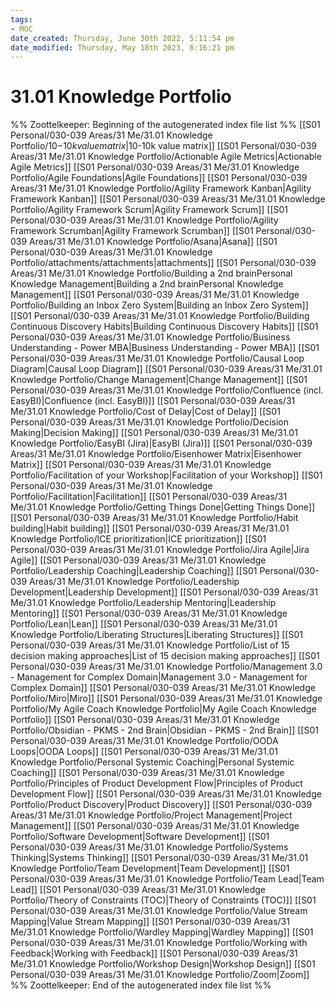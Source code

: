 ```yaml
---
tags: 
- MOC
date_created: Thursday, June 30th 2022, 5:11:54 pm
date_modified: Thursday, May 18th 2023, 6:16:21 pm
---
```

# 31.01 Knowledge Portfolio



%% Zoottelkeeper: Beginning of the autogenerated index file list  %%
 [[S01 Personal/030-039 Areas/31 Me/31.01 Knowledge Portfolio/10$-10k value matrix|10$-10k value matrix]]
 [[S01 Personal/030-039 Areas/31 Me/31.01 Knowledge Portfolio/Actionable Agile Metrics|Actionable Agile Metrics]]
 [[S01 Personal/030-039 Areas/31 Me/31.01 Knowledge Portfolio/Agile Foundations|Agile Foundations]]
 [[S01 Personal/030-039 Areas/31 Me/31.01 Knowledge Portfolio/Agility Framework Kanban|Agility Framework Kanban]]
 [[S01 Personal/030-039 Areas/31 Me/31.01 Knowledge Portfolio/Agility Framework Scrum|Agility Framework Scrum]]
 [[S01 Personal/030-039 Areas/31 Me/31.01 Knowledge Portfolio/Agility Framework Scrumban|Agility Framework Scrumban]]
 [[S01 Personal/030-039 Areas/31 Me/31.01 Knowledge Portfolio/Asana|Asana]]
 [[S01 Personal/030-039 Areas/31 Me/31.01 Knowledge Portfolio/attachments/attachments|attachments]]
 [[S01 Personal/030-039 Areas/31 Me/31.01 Knowledge Portfolio/Building a 2nd brainPersonal Knowledge Management|Building a 2nd brainPersonal Knowledge Management]]
 [[S01 Personal/030-039 Areas/31 Me/31.01 Knowledge Portfolio/Building an Inbox Zero System|Building an Inbox Zero System]]
 [[S01 Personal/030-039 Areas/31 Me/31.01 Knowledge Portfolio/Building Continuous Discovery Habits|Building Continuous Discovery Habits]]
 [[S01 Personal/030-039 Areas/31 Me/31.01 Knowledge Portfolio/Business Understanding - Power MBA|Business Understanding - Power MBA]]
 [[S01 Personal/030-039 Areas/31 Me/31.01 Knowledge Portfolio/Causal Loop Diagram|Causal Loop Diagram]]
 [[S01 Personal/030-039 Areas/31 Me/31.01 Knowledge Portfolio/Change Management|Change Management]]
 [[S01 Personal/030-039 Areas/31 Me/31.01 Knowledge Portfolio/Confluence (incl. EasyBI)|Confluence (incl. EasyBI)]]
 [[S01 Personal/030-039 Areas/31 Me/31.01 Knowledge Portfolio/Cost of Delay|Cost of Delay]]
 [[S01 Personal/030-039 Areas/31 Me/31.01 Knowledge Portfolio/Decision Making|Decision Making]]
 [[S01 Personal/030-039 Areas/31 Me/31.01 Knowledge Portfolio/EasyBI (Jira)|EasyBI (Jira)]]
 [[S01 Personal/030-039 Areas/31 Me/31.01 Knowledge Portfolio/Eisenhower Matrix|Eisenhower Matrix]]
 [[S01 Personal/030-039 Areas/31 Me/31.01 Knowledge Portfolio/Facilitation of your Workshop|Facilitation of your Workshop]]
 [[S01 Personal/030-039 Areas/31 Me/31.01 Knowledge Portfolio/Facilitation|Facilitation]]
 [[S01 Personal/030-039 Areas/31 Me/31.01 Knowledge Portfolio/Getting Things Done|Getting Things Done]]
 [[S01 Personal/030-039 Areas/31 Me/31.01 Knowledge Portfolio/Habit building|Habit building]]
 [[S01 Personal/030-039 Areas/31 Me/31.01 Knowledge Portfolio/ICE prioritization|ICE prioritization]]
 [[S01 Personal/030-039 Areas/31 Me/31.01 Knowledge Portfolio/Jira Agile|Jira Agile]]
 [[S01 Personal/030-039 Areas/31 Me/31.01 Knowledge Portfolio/Leadership Coaching|Leadership Coaching]]
 [[S01 Personal/030-039 Areas/31 Me/31.01 Knowledge Portfolio/Leadership Development|Leadership Development]]
 [[S01 Personal/030-039 Areas/31 Me/31.01 Knowledge Portfolio/Leadership Mentoring|Leadership Mentoring]]
 [[S01 Personal/030-039 Areas/31 Me/31.01 Knowledge Portfolio/Lean|Lean]]
 [[S01 Personal/030-039 Areas/31 Me/31.01 Knowledge Portfolio/Liberating Structures|Liberating Structures]]
 [[S01 Personal/030-039 Areas/31 Me/31.01 Knowledge Portfolio/List of 15 decision making approaches|List of 15 decision making approaches]]
 [[S01 Personal/030-039 Areas/31 Me/31.01 Knowledge Portfolio/Management 3.0 - Management for Complex Domain|Management 3.0 - Management for Complex Domain]]
 [[S01 Personal/030-039 Areas/31 Me/31.01 Knowledge Portfolio/Miro|Miro]]
 [[S01 Personal/030-039 Areas/31 Me/31.01 Knowledge Portfolio/My Agile Coach Knowledge Portfolio|My Agile Coach Knowledge Portfolio]]
 [[S01 Personal/030-039 Areas/31 Me/31.01 Knowledge Portfolio/Obsidian - PKMS - 2nd Brain|Obsidian - PKMS - 2nd Brain]]
 [[S01 Personal/030-039 Areas/31 Me/31.01 Knowledge Portfolio/OODA Loops|OODA Loops]]
 [[S01 Personal/030-039 Areas/31 Me/31.01 Knowledge Portfolio/Personal Systemic Coaching|Personal Systemic Coaching]]
 [[S01 Personal/030-039 Areas/31 Me/31.01 Knowledge Portfolio/Principles of Product Development Flow|Principles of Product Development Flow]]
 [[S01 Personal/030-039 Areas/31 Me/31.01 Knowledge Portfolio/Product Discovery|Product Discovery]]
 [[S01 Personal/030-039 Areas/31 Me/31.01 Knowledge Portfolio/Project Management|Project Management]]
 [[S01 Personal/030-039 Areas/31 Me/31.01 Knowledge Portfolio/Software Development|Software Development]]
 [[S01 Personal/030-039 Areas/31 Me/31.01 Knowledge Portfolio/Systems Thinking|Systems Thinking]]
 [[S01 Personal/030-039 Areas/31 Me/31.01 Knowledge Portfolio/Team Development|Team Development]]
 [[S01 Personal/030-039 Areas/31 Me/31.01 Knowledge Portfolio/Team Lead|Team Lead]]
 [[S01 Personal/030-039 Areas/31 Me/31.01 Knowledge Portfolio/Theory of Constraints (TOC)|Theory of Constraints (TOC)]]
 [[S01 Personal/030-039 Areas/31 Me/31.01 Knowledge Portfolio/Value Stream Mapping|Value Stream Mapping]]
 [[S01 Personal/030-039 Areas/31 Me/31.01 Knowledge Portfolio/Wardley Mapping|Wardley Mapping]]
 [[S01 Personal/030-039 Areas/31 Me/31.01 Knowledge Portfolio/Working with Feedback|Working with Feedback]]
 [[S01 Personal/030-039 Areas/31 Me/31.01 Knowledge Portfolio/Workshop Design|Workshop Design]]
 [[S01 Personal/030-039 Areas/31 Me/31.01 Knowledge Portfolio/Zoom|Zoom]]
%% Zoottelkeeper: End of the autogenerated index file list  %%

